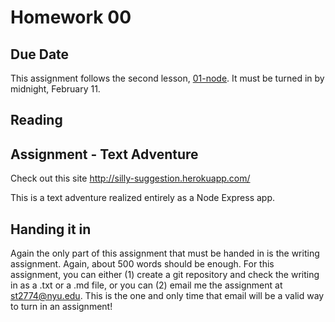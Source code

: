 # Homework 00

## Due Date

This assignment follows the second lesson, [01-node](../lessons/01-node/01-node.md). It must be turned in by midnight, February 11. 

## Reading

## Assignment - Text Adventure

Check out this site
http://silly-suggestion.herokuapp.com/

This is a text adventure realized entirely as a Node Express app.

## Handing it in
Again the only part of this assignment that must be handed in is the writing assignment. Again, about 500 words should be enough. For this assignment, you can either (1) create a git repository and check the writing in as a .txt or a .md file, or you can (2) email me the assignment at st2774@nyu.edu. This is the one and only time that email will be a valid way to turn in an assignment!


